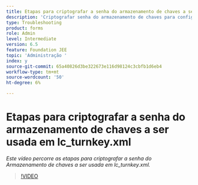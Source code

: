 ```yaml
---
title: Etapas para criptografar a senha do armazenamento de chaves a ser usada em lc_turnkey.xml
description: 'Criptografar senha do armazenamento de chaves para configurar no arquivo lc_turnkey.xml '
type: Troubleshooting
product: forms
role: Admin
level: Intermediate
version: 6.5
feature: Foundation JEE
topic: 'Administração '
index: y
source-git-commit: 65a40826d3be322673e116d98124c3cbfb1d6eb4
workflow-type: tm+mt
source-wordcount: '50'
ht-degree: 6%

---
```



# Etapas para criptografar a senha do armazenamento de chaves a ser usada em lc_turnkey.xml

*Este vídeo percorre as etapas para criptografar a senha do Armazenamento de chaves a ser usada em lc_turnkey.xml.*

>[!VIDEO](https://video.tv.adobe.com/v/335538?quality=9&learn=on)


